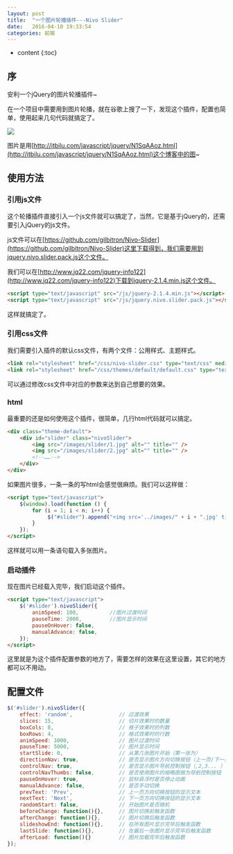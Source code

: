 ```yaml
---
layout: post
title:  "一个图片轮播插件---Nivo Slider"
date:   2016-04-10 19:33:54
categories: 前端
---
```


* content
{:toc}


## 序

安利一个jQuery的图片轮播插件~

在一个项目中需要用到图片轮播，就在谷歌上搜了一下，发现这个插件，配置也简单，使用起来几句代码就搞定了。

![](http://i.imgur.com/fS4aVWd.jpg)

图片是用[http://itbilu.com/javascript/jquery/N1SqAAoz.html](http://itbilu.com/javascript/jquery/N1SqAAoz.html)这个博客中的图~

## 使用方法

### 引用js文件

这个轮播插件直接引入一个js文件就可以搞定了，当然，它是基于jQuery的，还需要引入jQuery的js文件。

js文件可以在[https://github.com/gilbitron/Nivo-Slider](https://github.com/gilbitron/Nivo-Slider)这里下载得到，我们需要用到jquery.nivo.slider.pack.js这个文件。

我们可以在[http://www.jq22.com/jquery-info122](http://www.jq22.com/jquery-info122)下载到jquery-2.1.4.min.js这个文件。

```html
<script type="text/javascript" src="/js/jquery-2.1.4.min.js"></script>
<script type="text/javascript" src="/js/jquery.nivo.slider.pack.js"></script>
```

这样就搞定了。

### 引用css文件

我们需要引入插件的默认css文件，有两个文件：公用样式、主题样式。

```html
<link rel="stylesheet" href="/css/nivo-slider.css" type="text/css" media="screen" />
<link rel="stylesheet" href="/css/themes/default/default.css" type="text/css" media="screen" />
```

可以通过修改css文件中对应的参数来达到自己想要的效果。

### html

最重要的还是如何使用这个插件，很简单，几行html代码就可以搞定。

```html
<div class="theme-default">
    <div id="slider" class="nivoSlider">
		<img src="/images/slider/1.jpg" alt="" title="" /> 
        <img src="/images/slider/2.jpg" alt="" title="" /> 
        <!--……-->
    </div>
</div>
```

如果图片很多，一条一条的写html会感觉很麻烦。我们可以这样做：

```html
<script type="text/javascript">
	$(window).load(function () {
		for (i = 1; i < n; i++) {
			 $("#slider").append("<img src='../images/" + i + ".jpg' title='" + i + "' alt=''/>")
		}
	});
</script>
```

这样就可以用一条语句载入多张图片。

### 启动插件

现在图片已经载入完毕，我们启动这个插件。

```html
<script type="text/javascript">
	$('#slider').nivoSlider({
		animSpeed: 100,          //图片过渡时间   
		pauseTime: 2000,         //图片显示时间
		pauseOnHover: false,
		manualAdvance: false,
	});
</script>
```

这里就是为这个插件配置参数的地方了，需要怎样的效果在这里设置，其它的地方都可以不用动。

## 配置文件

```javascript
$('#slider').nivoSlider({  
    effect: 'random',               // 过渡效果  
    slices: 15,                     // 切片效果时的数量  
    boxCols: 8,                     // 格子效果时的列数  
    boxRows: 4,                     // 格式效果时的行数  
    animSpeed: 1000,                // 图片过渡时间  
    pauseTime: 5000,                // 图片显示时间  
    startSlide: 0,                  // 从第几张图片开始（第一张为）  
    directionNav: true,             // 是否显示图片方向切换按钮（上一页/下一页）  
    controlNav: true,               // 是否显示图片导航控制按钮（,2,3... ）  
    controlNavThumbs: false,        // 是否使用图片的缩略图做为导航控制按钮  
    pauseOnHover: true,             // 鼠标县浮时是否停止动画  
    manualAdvance: false,           // 是否手动切换  
    prevText: 'Prev',               // 上一页方向切换按钮的显示文本  
    nextText: 'Next',               // 下一页方向切换按钮的显示文本  
    randomStart: false,             // 开始图片是否随机  
    beforeChange: function(){},     // 图片切换前触发函数  
    afterChange: function(){},      // 图片切换后触发函数  
    slideshowEnd: function(){},     // 在所有图片显示完毕后触发函数  
    lastSlide: function(){},        // 在最后一张图片显示完毕后触发函数  
    afterLoad: function(){}         // 图片加载完毕后触发函数  
}); 
```